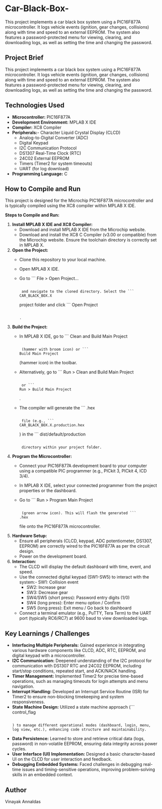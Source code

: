 # Car-Black-Box-
This project implements a car black box system using a PIC16F877A microcontroller. It logs vehicle events (ignition, gear changes, collisions) along with time and speed to an external EEPROM. The system also features a password-protected menu for viewing, clearing, and downloading logs, as well as setting the time and changing the password.

## Project Brief

This project implements a car black box system using a PIC16F877A microcontroller. It logs vehicle events (ignition, gear changes, collisions) along with time and speed to an external EEPROM. The system also features a password-protected menu for viewing, clearing, and downloading logs, as well as setting the time and changing the password.

## Technologies Used

- **Microcontroller:** PIC16F877A
- **Development Environment:** MPLAB X IDE
- **Compiler:** XC8 Compiler
- **Peripherals:**- Character Liquid Crystal Display (CLCD)
  - Analog-to-Digital Converter (ADC)
  - Digital Keypad
  - I2C Communication Protocol
  - DS1307 Real-Time Clock (RTC)
  - 24C02 External EEPROM
  - Timers (Timer2 for system timeouts)
  - UART (for log download)
- **Programming Language:** C

## How to Compile and Run

This project is designed for the Microchip PIC16F877A microcontroller and is typically compiled using the XC8 compiler within MPLAB X IDE.

**Steps to Compile and Run:**

1. **Install MPLAB X IDE and XC8 Compiler:**
   - Download and install MPLAB X IDE from the Microchip website.
   - Download and install the XC8 C Compiler (v3.00 or compatible) from the Microchip website. Ensure the toolchain directory is correctly set in MPLAB X.
2. **Open the Project:**
   - Clone this repository to your local machine.
   - Open MPLAB X IDE.
   - Go to ```
     File > Open Project...
     ```

      and navigate to the cloned directory. Select the ```
     CAR_BLACK_BOX.X
     ```

      project folder and click ```
     Open Project
     ```

     .
3. **Build the Project:**
   - In MPLAB X IDE, go to ```
     Clean and Build Main Project
     ```

      (hammer with broom icon) or ```
     Build Main Project
     ```

      (hammer icon) in the toolbar.
   - Alternatively, go to ```
     Run > Clean and Build Main Project
     ```

      or ```
     Run > Build Main Project
     ```

     .
   - The compiler will generate the ```
     .hex
     ```

      file (e.g., ```
     CAR_BLACK_BOX.X.production.hex
     ```

     ) in the ```
     dist/default/production
     ```

      directory within your project folder.
4. **Program the Microcontroller:**
   - Connect your PIC16F877A development board to your computer using a compatible PIC programmer (e.g., PICkit 3, PICkit 4, ICD 3/4).
   - In MPLAB X IDE, select your connected programmer from the project properties or the dashboard.
   - Go to ```
     Run > Program Main Project
     ```

      (green arrow icon). This will flash the generated ```
     .hex
     ```

      file onto the PIC16F877A microcontroller.
5. **Hardware Setup:**
   - Ensure all peripherals (CLCD, keypad, ADC potentiometer, DS1307, EEPROM) are correctly wired to the PIC16F877A as per the circuit design.
   - Power on the development board.
6. **Interaction:**
   - The CLCD will display the default dashboard with time, event, and speed.
   - Use the connected digital keypad (SW1-SW5) to interact with the system:- SW1: Collision event
     - SW2: Increase gear
     - SW3: Decrease gear
     - SW4/SW5 (short press): Password entry digits (1/0)
     - SW4 (long press): Enter menu option / Confirm
     - SW5 (long press): Exit menu / Go back to dashboard
   - Connect a terminal emulator (e.g., PuTTY, Tera Term) to the UART port (typically RC6/RC7) at 9600 baud to view downloaded logs.

## Key Learnings / Challenges

- **Interfacing Multiple Peripherals:** Gained experience in integrating various hardware components like CLCD, ADC, RTC, EEPROM, and digital keypad with a microcontroller.
- **I2C Communication:** Deepened understanding of the I2C protocol for communication with DS1307 RTC and 24C02 EEPROM, including start/stop conditions, repeated start, and ACK/NACK handling.
- **Timer Management:** Implemented Timer2 for precise time-based operations, such as managing timeouts for login attempts and menu navigation.
- **Interrupt Handling:** Developed an Interrupt Service Routine (ISR) for Timer2 to ensure non-blocking timekeeping and system responsiveness.
- **State Machine Design:** Utilized a state machine approach (```
  control_flag
  ```

  ) to manage different operational modes (dashboard, login, menu, log view, etc.), enhancing code structure and maintainability.
- **Data Persistence:** Learned to store and retrieve critical data (logs, password) in non-volatile EEPROM, ensuring data integrity across power cycles.
- **User Interface (UI) Implementation:** Designed a basic character-based UI on the CLCD for user interaction and feedback.
- **Debugging Embedded Systems:** Faced challenges in debugging real-time issues and timing-sensitive operations, improving problem-solving skills in an embedded context.

## Author

Vinayak Annaldas

